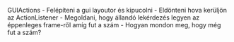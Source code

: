 GUIActions
    - Felépíteni a gui layoutor és kipucolni
    - Eldönteni hova kerüljön az ActionListener
    - Megoldani, hogy állandó lekérdezés legyen az éppenleges frame-ről amíg fut a szám
        - Hogyan mondon meg, hogy még fut a szám?